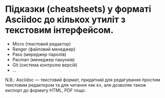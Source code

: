 # Підказки (cheatsheets) у форматі Asciidoc до кількох утиліт з текстовим інтерфейсом.

* Micro (текстовий редактор)
* Ranger (файловий менеджер)
* Pass (мереджер паролів)
* Pacman (менеджер пакунків)
* Git (система контролю версій)
* ...

N.B.: Asciidoc — текстовий формат, придатний для редагування простим текстовим
      редактором та для читання «як є», але дозволяє також експорт до формату
      HTML, PDF тощо.

